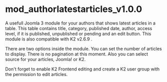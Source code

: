 # mod_authorlatestarticles_v1.0.0
A usefull Joomla 3 module for your authors that shows latest articles in a table. This table contains title, category, published date, author, access level, if it is published, unpublished or pending and an edit button. This module is also compatible with K2 v2.6.9 .

There are two options inside the module. You can set the number of articles to display. There is no pagination at this moment. Also you can select source for your articles, Joomla! or K2.

Don't forget to enable K2 Frontend editing and create a K2 user group with the permission to edit articles.

